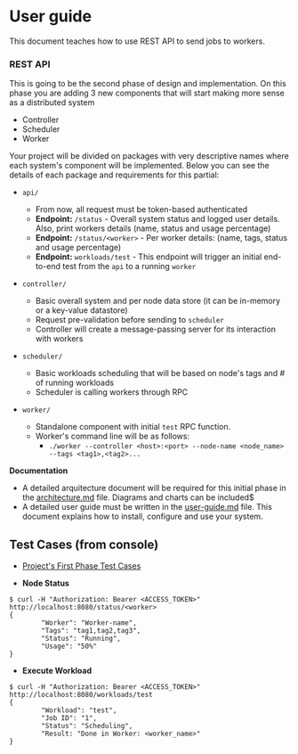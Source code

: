 User guide
==============================

This document teaches how to use REST API to send jobs to workers.


### REST API
This is going to be the second phase of design and implementation.
On this phase you are adding 3 new components that will start making more sense as a distributed system
- Controller
- Scheduler
- Worker

Your project will be divided on packages with very descriptive names where each system's component will be implemented.
Below you can see the details of each package and requirements for this partial:

- `api/`
  - From now, all request must be token-based authenticated
  - **Endpoint:** `/status` - Overall system status and logged user details. Also, print workers details (name, status and usage percentage)
  - **Endpoint:** `/status/<worker>` - Per worker details:  (name, tags, status and usage percentage)
  - **Endpoint:** `workloads/test` - This endpoint will trigger an initial end-to-end test from the `api` to a running `worker`

- `controller/`
  - Basic overall system and per node data store (it can be in-memory or a key-value datastore)
  - Request pre-validation before sending to `scheduler`
  - Controller will create a message-passing server for its interaction with workers

- `scheduler/`
  - Basic workloads scheduling that will be based on node's tags and # of running workloads
  - Scheduler is calling workers through RPC

- `worker/`
  - Standalone component with initial `test` RPC function.
  - Worker's command line will be as follows:
    - `./worker --controller <host>:<port> --node-name <node_name> --tags <tag1>,<tag2>...`


**Documentation**
- A detailed arquitecture document will be required for this initial phase in the [architecture.md](architecture.md) file. Diagrams and charts can be included$
- A detailed user guide must be written in the [user-guide.md](user-guide.md) file. This document explains how to install, configure and use your system.


Test Cases (from console)
-------------------------
- [Project's First Phase Test Cases](../second-partial/#test-cases-from-console)

- **Node Status**
```
$ curl -H "Authorization: Bearer <ACCESS_TOKEN>" http://localhost:8080/status/<worker>
{
        "Worker": "Worker-name",
        "Tags": "tag1,tag2,tag3",
        "Status": "Running",
        "Usage": "50%"
}
```

- **Execute Workload**
```
$ curl -H "Authorization: Bearer <ACCESS_TOKEN>" http://localhost:8080/workloads/test
{
        "Workload": "test",
        "Job ID": "1",
        "Status": "Scheduling",
        "Result: "Done in Worker: <worker_name>"
}
```
